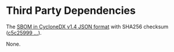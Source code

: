 # Third Party Dependencies

<!--[[[fill sbom_sha256()]]]-->
The [SBOM in CycloneDX v1.4 JSON format](https://git.sr.ht/~sthagen/puristaa/blob/default/sbom.json) with SHA256 checksum ([c5c25999 ...](https://git.sr.ht/~sthagen/puristaa/blob/default/sbom.json.sha256 "sha256:c5c25999b4961a916254f73e6ec3ac57d79315ed121afda7baa673db391968d1")).
<!--[[[end]]] (checksum: 759ab905cb32a89715a274ba8f3f27d9)-->

None.

